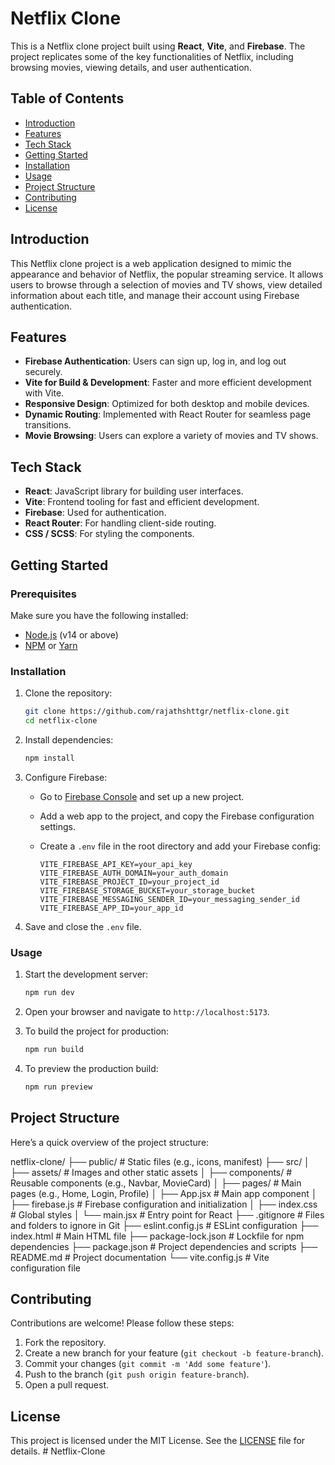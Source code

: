# Netflix Clone

This is a Netflix clone project built using **React**, **Vite**, and **Firebase**. The project replicates some of the key functionalities of Netflix, including browsing movies, viewing details, and user authentication.

## Table of Contents

- [Introduction](#introduction)
- [Features](#features)
- [Tech Stack](#tech-stack)
- [Getting Started](#getting-started)
- [Installation](#installation)
- [Usage](#usage)
- [Project Structure](#project-structure)
- [Contributing](#contributing)
- [License](#license)

## Introduction

This Netflix clone project is a web application designed to mimic the appearance and behavior of Netflix, the popular streaming service. It allows users to browse through a selection of movies and TV shows, view detailed information about each title, and manage their account using Firebase authentication. 

## Features

- **Firebase Authentication**: Users can sign up, log in, and log out securely.
- **Vite for Build & Development**: Faster and more efficient development with Vite.
- **Responsive Design**: Optimized for both desktop and mobile devices.
- **Dynamic Routing**: Implemented with React Router for seamless page transitions.
- **Movie Browsing**: Users can explore a variety of movies and TV shows.

## Tech Stack

- **React**: JavaScript library for building user interfaces.
- **Vite**: Frontend tooling for fast and efficient development.
- **Firebase**: Used for authentication.
- **React Router**: For handling client-side routing.
- **CSS / SCSS**: For styling the components.

## Getting Started

### Prerequisites

Make sure you have the following installed:

- [Node.js](https://nodejs.org/) (v14 or above)
- [NPM](https://www.npmjs.com/) or [Yarn](https://yarnpkg.com/)

### Installation

1. Clone the repository:

   ```bash
   git clone https://github.com/rajathshttgr/netflix-clone.git
   cd netflix-clone
   ```

2. Install dependencies:

   ```bash
   npm install
   ```

3. Configure Firebase:

   - Go to [Firebase Console](https://firebase.google.com/) and set up a new project.
   - Add a web app to the project, and copy the Firebase configuration settings.
   - Create a `.env` file in the root directory and add your Firebase config:

     ```env
     VITE_FIREBASE_API_KEY=your_api_key
     VITE_FIREBASE_AUTH_DOMAIN=your_auth_domain
     VITE_FIREBASE_PROJECT_ID=your_project_id
     VITE_FIREBASE_STORAGE_BUCKET=your_storage_bucket
     VITE_FIREBASE_MESSAGING_SENDER_ID=your_messaging_sender_id
     VITE_FIREBASE_APP_ID=your_app_id
     ```

4. Save and close the `.env` file.

### Usage

1. Start the development server:

   ```bash
   npm run dev
   ```

2. Open your browser and navigate to `http://localhost:5173`.

3. To build the project for production:

   ```bash
   npm run build
   ```

4. To preview the production build:

   ```bash
   npm run preview
   ```

## Project Structure

Here’s a quick overview of the project structure:

netflix-clone/
├── public/                  # Static files (e.g., icons, manifest)
├── src/
│   ├── assets/              # Images and other static assets
│   ├── components/          # Reusable components (e.g., Navbar, MovieCard)
│   ├── pages/               # Main pages (e.g., Home, Login, Profile)
│   ├── App.jsx              # Main app component
│   ├── firebase.js          # Firebase configuration and initialization
│   ├── index.css            # Global styles
│   └── main.jsx             # Entry point for React
├── .gitignore               # Files and folders to ignore in Git
├── eslint.config.js         # ESLint configuration
├── index.html               # Main HTML file
├── package-lock.json        # Lockfile for npm dependencies
├── package.json             # Project dependencies and scripts
├── README.md                # Project documentation
└── vite.config.js           # Vite configuration file


## Contributing

Contributions are welcome! Please follow these steps:

1. Fork the repository.
2. Create a new branch for your feature (`git checkout -b feature-branch`).
3. Commit your changes (`git commit -m 'Add some feature'`).
4. Push to the branch (`git push origin feature-branch`).
5. Open a pull request.

## License

This project is licensed under the MIT License. See the [LICENSE](LICENSE) file for details.
#   N e t f l i x - C l o n e 
 
 